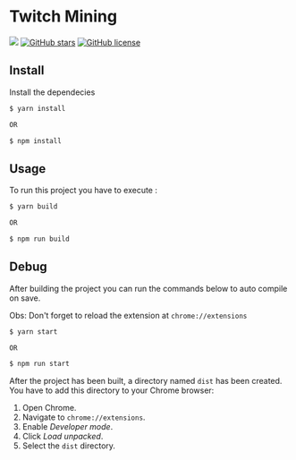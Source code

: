 # Twitch Mining

<img src="https://img.shields.io/github/issues/VinicinhuSZ/twitch-mining"> <a href="https://github.com/VinicinhuSZ/twitch-mining/stargazers"><img alt="GitHub stars" src="https://img.shields.io/github/stars/VinicinhuSZ/twitch-mining"></a>
<a href="https://github.com/VinicinhuSZ/twitch-mining"><img alt="GitHub license" src="https://img.shields.io/github/license/VinicinhuSZ/twitch-mining"></a>

## Install

Install the dependecies

```sh
$ yarn install

OR

$ npm install
```

## Usage

To run this project you have to execute :

```sh
$ yarn build

OR

$ npm run build
```

## Debug

After building the project you can run the commands below to auto compile on save.

Obs: Don't forget to reload the extension at `chrome://extensions`

```sh
$ yarn start

OR

$ npm run start
```

After the project has been built, a directory named `dist` has been created. You have to add this directory to your Chrome browser:

1. Open Chrome.
2. Navigate to `chrome://extensions`.
3. Enable _Developer mode_.
4. Click _Load unpacked_.
5. Select the `dist` directory.
